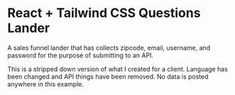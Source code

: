 # React + Tailwind CSS Questions Lander

A sales funnel lander that has collects zipcode, email, username, and password for the purpose of submitting to an API.

This is a stripped down version of what I created for a client. Language has been changed and API things have been removed. No data is posted anywhere in this example.

